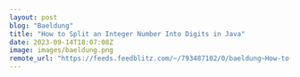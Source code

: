 ```yaml
---
layout: post
blog: "Baeldung"
title: "How to Split an Integer Number Into Digits in Java"
date: 2023-09-14T18:07:08Z
image: images/baeldung.png
remote_url: "https://feeds.feedblitz.com/~/793487102/0/baeldung~How-to-Split-an-Integer-Number-Into-Digits-in-Java"
---
```

